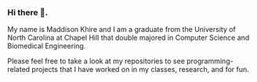 ### Hi there 👋. 

My name is Maddison Khire and I am a graduate from the University of North Carolina at Chapel Hill that double majored in Computer Science and Biomedical Engineering.

Please feel free to take a look at my repositories to see programming-related projects that I have worked on in my classes, research, and for fun.

<!--
**MaddisonK/MaddisonK** is a ✨ _special_ ✨ repository because its `README.md` (this file) appears on your GitHub profile.

Here are some ideas to get you started:

- 🔭 I’m currently working on ...
- 🌱 I’m currently learning ...
- 👯 I’m looking to collaborate on ...
- 🤔 I’m looking for help with ...
- 💬 Ask me about ...
- 📫 How to reach me: ...
- 😄 Pronouns: ...
- ⚡ Fun fact: ...
-->

